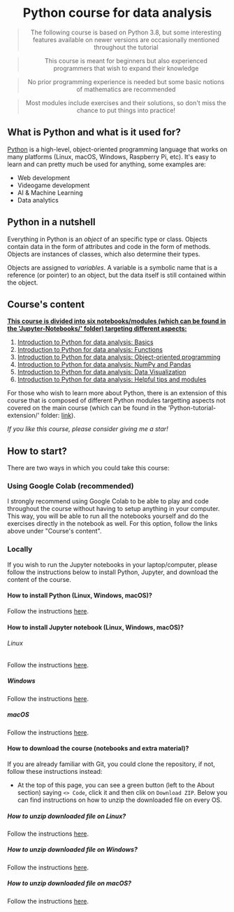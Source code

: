 # <div align='center'>Python course for data analysis</div>

> <div align='center'> The following course is based on Python 3.8, but some interesting features available on newer versions are occasionally mentioned throughout the tutorial</div>

> <div align='center'>This course is meant for beginners but also experienced programmers that wish to expand their knowledge</div>
    
> <div align='center'>No prior programming experience is needed but some basic notions of mathematics are recommended</div>

> <div align='center'>Most modules include exercises and their solutions, so don't miss the chance to put things into practice!</div>

## What is Python and what is it used for?

[Python](https://docs.python.org/3.8/) is a high-level, object-oriented programming language that works on many platforms (Linux, macOS, Windows, Raspberry Pi, etc). It's easy to learn and can pretty much be used for anything, some examples are:

- Web development
- Videogame development
- AI & Machine Learning
- Data analytics

## Python in a nutshell

Everything in Python is an *object* of an specific type or class. Objects contain data in the form of attributes and code in the form of methods. Objects are instances of classes, which also determine their types.

Objects are assigned to *variables*. A variable is a symbolic name that is a reference (or pointer) to an object, but the data itself is still contained within the object.

## Course's content

<u>**This course is divided into six notebooks/modules (which can be found in the 'Jupyter-Notebooks/' folder) targeting different aspects:**</u>

1. [Introduction to Python for data analysis: Basics](https://githubtocolab.com/jbossios/python-tutorial/blob/master/Jupyter-Notebooks/01_Introduction_Basics.ipynb)
2. [Introduction to Python for data analysis: Functions](https://colab.research.google.com/github/jbossios/python-tutorial/blob/master/Jupyter-Notebooks/02_Introduction_Functions.ipynb)
3. [Introduction to Python for data analysis: Object-oriented programming](https://colab.research.google.com/github/jbossios/python-tutorial/blob/master/Jupyter-Notebooks/03_Introduction_Classes.ipynb)
4. [Introduction to Python for data analysis: NumPy and Pandas](https://colab.research.google.com/github/jbossios/python-tutorial/blob/master/Jupyter-Notebooks/04_NumPy_and_pandas.ipynb)
5. [Introduction to Python for data analysis: Data Visualization](https://colab.research.google.com/github/jbossios/python-tutorial/blob/master/Jupyter-Notebooks/05_Data_Visualization.ipynb)
6. [Introduction to Python for data analysis: Helpful tips and modules](https://colab.research.google.com/github/jbossios/python-tutorial/blob/master/Jupyter-Notebooks/06_Helpful_tips_and_modules.ipynb)

For those who wish to learn more about Python, there is an extension of this course that is composed of different Python modules targetting aspects not covered on the main course (which can be found in the 'Python-tutorial-extension/' folder: [link](https://github.com/jbossios/python-tutorial/tree/master/Python-tutorial-extension/README.md)).

*If you like this course, please consider giving me a star!*

## How to start?

There are two ways in which you could take this course:

### Using Google Colab (recommended)

I strongly recommend using Google Colab to be able to play and code throughout the course without having to setup anything in your computer. This way, you will be able to run all the notebooks yourself and do the exercises directly in the notebook as well. For this option, follow the links above under "Course's content".

### Locally

If you wish to run the Jupyter notebooks in your laptop/computer, please follow the instructions below to install Python, Jupyter, and download the content of the course.

#### How to install Python (Linux, Windows, macOS)?

Follow the instructions [here](https://wiki.python.org/moin/BeginnersGuide/Download).

#### How to install Jupyter notebook (Linux, Windows, macOS)?

###### Linux

Follow the instructions [here](https://linuxhint.com/install-jupyter-notebook-on-ubuntu-20-04/).

##### Windows

Follow the instructions [here](https://medium.com/@kswalawage/install-python-and-jupyter-notebook-to-windows-10-64-bit-66db782e1d02).

##### macOS

Follow the instructions [here](https://www.geeksforgeeks.org/how-to-install-jupyter-notebook-on-macos/).

#### How to download the course (notebooks and extra material)?

If you are already familiar with Git, you could clone the repository, if not, follow these instructions instead:

- At the top of this page, you can see a green button (left to the About section) saying ```<> Code```, click it and then clik on ```Download ZIP```. Below you can find instructions on how to unzip the downloaded file on every OS.

##### How to unzip downloaded file on Linux?

Follow the instructions [here](https://linuxize.com/post/how-to-unzip-files-in-linux/).

##### How to unzip downloaded file on Windows?

Follow the instructions [here](https://support.microsoft.com/en-us/windows/zip-and-unzip-files-f6dde0a7-0fec-8294-e1d3-703ed85e7ebc).

##### How to unzip downloaded file on macOS?

Follow the instructions [here](https://support.apple.com/guide/mac-help/zip-and-unzip-files-and-folders-on-mac-mchlp2528/mac).